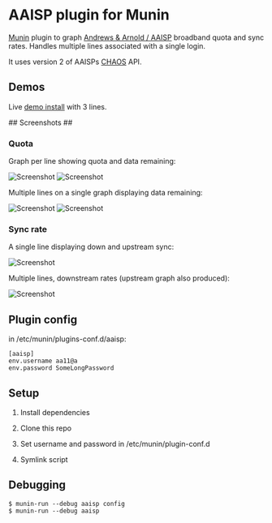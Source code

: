 # AAISP plugin for Munin #

[Munin](http://munin-monitoring.org/) plugin to graph [Andrews & Arnold / AAISP](http://aa.net.uk) broadband quota and sync rates. Handles multiple lines associated with a single login.

It uses version 2 of AAISPs [CHAOS](https://support.aa.net.uk/CHAOS) API.

## Demos ##

Live [demo install](https://munin.hw.esgob.com/broadband-day.html) with 3 lines.

## Screenshots ##

### Quota ###

Graph per line showing quota and data remaining:

![Screenshot](https://raw.github.com/natm/munin-plugins-aaisp/master/docs/quota_single_line_day.png) ![Screenshot](https://raw.github.com/natm/munin-plugins-aaisp/master/docs/quota_single_line_month.png)

Multiple lines on a single graph displaying data remaining:

![Screenshot](https://raw.github.com/natm/munin-plugins-aaisp/master/docs/quota_multiple_lines_combined_day.png) ![Screenshot](https://raw.github.com/natm/munin-plugins-aaisp/master/docs/quota_multiple_lines_combined_month.png)

### Sync rate ###

A single line displaying down and upstream sync:

![Screenshot](https://raw.github.com/natm/munin-plugins-aaisp/master/docs/syncrate_single_day.png)

Multiple lines, downstream rates (upstream graph also produced):

![Screenshot](https://raw.github.com/natm/munin-plugins-aaisp/master/docs/syncrate_downstream_combined_day.png)

## Plugin config ##

in /etc/munin/plugins-conf.d/aaisp:

```
[aaisp]
env.username aa11@a
env.password SomeLongPassword
```

## Setup ##

1. Install dependencies

2. Clone this repo

3. Set username and password in /etc/munin/plugin-conf.d

4. Symlink script

## Debugging ##

```
$ munin-run --debug aaisp config
$ munin-run --debug aaisp
```
